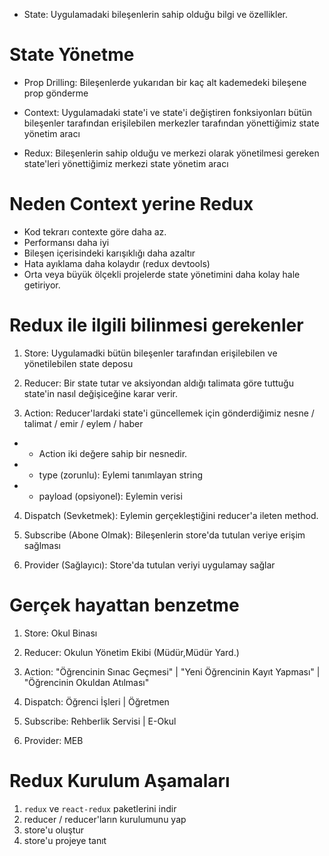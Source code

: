 - State: Uygulamadaki bileşenlerin sahip olduğu bilgi ve özellikler.

# State Yönetme

- Prop Drilling: Bileşenlerde yukarıdan bir kaç alt kademedeki bileşene prop gönderme

- Context: Uygulamadaki state'i ve state'i değiştiren fonksiyonları bütün bileşenler tarafından erişilebilen merkezler tarafından yönettiğimiz state yönetim aracı

- Redux: Bileşenlerin sahip olduğu ve merkezi olarak yönetilmesi gereken state'leri yönettiğimiz merkezi state yönetim aracı

# Neden Context yerine Redux

- Kod tekrarı contexte göre daha az.
- Performansı daha iyi
- Bileşen içerisindeki karışıklığı daha azaltır
- Hata ayıklama daha kolaydır (redux devtools)
- Orta veya büyük ölçekli projelerde state yönetimini daha kolay hale getiriyor.

# Redux ile ilgili bilinmesi gerekenler

1. Store: Uygulamadki bütün bileşenler tarafından erişilebilen ve yönetilebilen state deposu

2. Reducer: Bir state tutar ve aksiyondan aldığı talimata göre tuttuğu state'in nasıl değişiceğine karar verir.

3. Action: Reducer'lardaki state'i güncellemek için gönderdiğimiz nesne / talimat / emir / eylem / haber

- - Action iki değere sahip bir nesnedir.
- - type (zorunlu): Eylemi tanımlayan string
- - payload (opsiyonel): Eylemin verisi

4. Dispatch (Sevketmek): Eylemin gerçekleştiğini reducer'a ileten method.

5. Subscribe (Abone Olmak): Bileşenlerin store'da tutulan veriye erişim sağlması

6. Provider (Sağlayıcı): Store'da tutulan veriyi uygulamay sağlar

# Gerçek hayattan benzetme

1. Store: Okul Binası

2. Reducer: Okulun Yönetim Ekibi (Müdür,Müdür Yard.)

3. Action: "Öğrencinin Sınac Geçmesi" | "Yeni Öğrencinin Kayıt Yapması" | "Öğrencinin Okuldan Atılması"

4. Dispatch: Öğrenci İşleri | Öğretmen

5. Subscribe: Rehberlik Servisi | E-Okul

6. Provider: MEB

# Redux Kurulum Aşamaları

1. `redux` ve `react-redux` paketlerini indir
2. reducer / reducer'ların kurulumunu yap
3. store'u oluştur
4. store'u projeye tanıt
